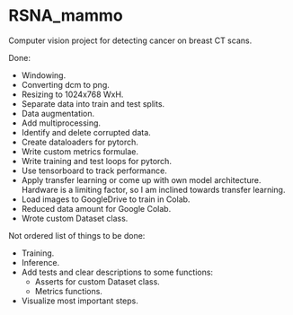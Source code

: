# RSNA_mammo
Computer vision project for detecting cancer on breast CT scans.

Done:
  - Windowing.
  - Converting dcm to png.
  - Resizing to 1024x768 WxH.
  - Separate data into train and test splits.
  - Data augmentation.
  - Add multiprocessing.
  - Identify and delete corrupted data.
  - Create dataloaders for pytorch.
  - Write custom metrics formulae.
  - Write training and test loops for pytorch.
  - Use tensorboard to track performance.
  - Apply transfer learning or come up with own model architecture. Hardware is a limiting factor, so I am inclined towards transfer learning.
  - Load images to GoogleDrive to train in Colab.
  - Reduced data amount for Google Colab.
  - Wrote custom Dataset class.
    
Not ordered list of things to be done:
  - Training.
  - Inference.
  - Add tests and clear descriptions to some functions:
      - Asserts for custom Dataset class.
      - Metrics functions.
  - Visualize most important steps.
